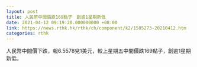 ```yaml
---
layout: post
title: 人民幣中間價跌169點子　創逾1星期新低
date: 2021-04-12 09:19:20.000000000 +08:00
link: https://news.rthk.hk/rthk/ch/component/k2/1585273-20210412.htm
categories: rthk
---
```


人民幣中間價下跌，報6.5578兌1美元，較上星期五中間價跌169點子，創逾1星期新低。

